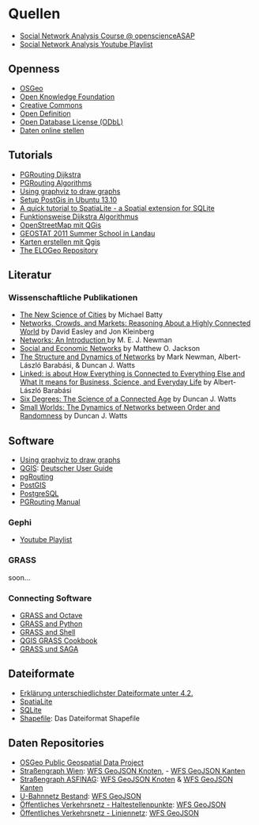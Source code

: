 # Quellen

- [Social Network Analysis Course @ openscienceASAP](http://openscienceasap.org/education/courses/social-network-analysis/)
- [Social Network Analysis Youtube Playlist](https://www.youtube.com/playlist?list=PLhk-E9DWN_pOWHq2SnEFCn9lzHMBi1meF&feature=mh_lolz)

## Openness
- [OSGeo](http://www.osgeo.org/)
- [Open Knowledge Foundation](http://okfn.org/)
- [Creative Commons](https://creativecommons.org/)
- [Open Definition](http://opendefinition.org/)
- [Open Database License (ODbL)](http://opendatacommons.org/licenses/odbl/)
- [Daten online stellen](http://www.qgiscloud.com/)

## Tutorials
- [PGRouting Dijkstra](http://pgrouting.org/docs/1.x/dijkstra.html)
- [PGRouting Algorithms](http://workshop.pgrouting.org/chapters/shortest_path.html)
- [Using graphviz to draw graphs](http://avedo.net/338/using-graphviz-to-draw-graphs/)
- [Setup PostGis in Ubuntu 13.10](http://trac.osgeo.org/postgis/wiki/UsersWikiPostGIS21UbuntuPGSQL93Apt)
- [A quick tutorial to SpatiaLite - a Spatial extension for SQLite](http://www.gaia-gis.it/gaia-sins/spatialite-tutorial-2.3.1.html)
- [Funktionsweise Dijkstra Algorithmus](https://www.youtube.com/watch?v=Q5ebFH8Yho4)
- [OpenStreetMap mit QGis](http://www.qgis.org/en/docs/user_manual/osm/openstreetmap.html)
- [GEOSTAT 2011 Summer School in Landau ](http://www.uni-koblenz-landau.de/landau/fb7/umweltwissenschaften/landscape-ecology/Teaching/geostat)
- [Karten erstellen mit Qgis](http://www.lib.uwaterloo.ca/locations/umd/documents/QGISGuide_Qian.pdf)
- [The ELOGeo Repository](http://www.openeducationweek.org/the-elogeo-repository/)

## Literatur

### Wissenschaftliche Publikationen
- [The New Science of Cities](https://mitpress.mit.edu/books/new-science-cities) by Michael Batty
- [Networks, Crowds, and Markets:  Reasoning About a Highly Connected World](http://www.cs.cornell.edu/home/kleinber/networks-book/) by David Easley and Jon Kleinberg
- [Networks: An Introduction ](http://www-personal.umich.edu/~mejn/networks-an-introduction/) by M. E. J. Newman
- [Social and Economic Networks](http://press.princeton.edu/titles/8767.html) by Matthew O. Jackson
- [The Structure and Dynamics of Networks](http://press.princeton.edu/titles/8114.html) by Mark Newman, Albert-László Barabási, & Duncan J. Watts
- [Linked: is about How Everything is Connected to Everything Else and What It means for Business, Science, and Everyday Life](http://barabasilab.com/LinkedBook/) by Albert-László Barabási
- [Six Degrees: The Science of a Connected Age](https://en.wikipedia.org/wiki/Six_Degrees:_The_Science_of_a_Connected_Age) by Duncan J. Watts
- [Small Worlds: The Dynamics of Networks between Order and Randomness](http://press.princeton.edu/titles/6768.html) by Duncan J. Watts

## Software
- [Using graphviz to draw graphs](http://avedo.net/338/using-graphviz-to-draw-graphs/)
- [QGIS](http://qgis.org): [Deutscher User Guide](http://docs.qgis.org/2.0/pdf/QGIS-2.0-UserGuide-de.pdf)
- [pgRouting](http://pgrouting.org/)
- [PostGIS](http://postgis.org/)
- [PostgreSQL](http://www.postgresql.org/)
- [PGRouting Manual](http://docs.pgrouting.org/2.0/en/pgRoutingDocumentation.pdf)

### Gephi
- [Youtube Playlist](https://www.youtube.com/playlist?list=PLedvCUusOD_npdPtovJpErTXx0ifkgIeQ)

### GRASS
soon...

### Connecting Software
- [GRASS and Octave](http://grasswiki.osgeo.org/wiki/GRASS_and_Octave)
- [GRASS and Python](http://grasswiki.osgeo.org/wiki/GRASS_and_Python)
- [GRASS and Shell](http://grasswiki.osgeo.org/wiki/GRASS_and_Shell)
- [QGIS GRASS Cookbook](http://grasswiki.osgeo.org/wiki/QGIS_GRASS_Cookbook)
- [GRASS und SAGA]()

## Dateiformate
- [Erklärung unterschiedlichster Dateiformate unter 4.2.](http://www.ogd.cc/diplomarbeit/)
- [SpatiaLite](https://www.gaia-gis.it/fossil/libspatialite/index)
- [SQLite](https://www.sqlite.org/)
- [Shapefile](http://www.esri.com/library/whitepapers/pdfs/shapefile.pdf): Das Dateiformat Shapefile

## Daten Repositories
- [OSGeo Public Geospatial Data Project](http://wiki.osgeo.org/wiki/Public_Geospatial_Data_Project)
- [Straßengraph Wien](https://open.wien.at/site/datensatz/?id=1039ed7e-97fb-435f-b6cc-f6a105ba5e09): [WFS GeoJSON Knoten](http://data.wien.gv.at/daten/geoserver/ows?service=WFS&request=GetFeature&version=1.1.0&typeName=ogdwien:STRASSENKNOTENOGD&srsName=EPSG:4326&outputFormat=json), - [WFS GeoJSON Kanten](http://data.wien.gv.at/daten/geoserver/ows?service=WFS&request=GetFeature&version=1.1.0&typeName=ogdwien:STRASSENGRAPHOGD&srsName=EPSG:4326&outputFormat=json)
- [Straßengraph ASFINAG](https://open.wien.at/site/datensatz/?id=db389f75-56c3-4d61-9bb7-1f1c675edeaf): [WFS GeoJSON Knoten](http://data.wien.gv.at/daten/geoserver/ows?service=WFS&request=GetFeature&version=1.1.0&typeName=ogdwien:ASFINAGKNOTENOGD&srsName=EPSG:4326&outputFormat=json) & [WFS GeoJSON Kanten](http://data.wien.gv.at/daten/geoserver/ows?service=WFS&request=GetFeature&version=1.1.0&typeName=ogdwien:ASFINAGSTRASSEOGD&srsName=EPSG:4326&outputFormat=json)
- [U-Bahnnetz Bestand](https://open.wien.at/site/datensatz/?id=2d0e9a21-fa5f-441d-948a-fe97a453a827): [WFS GeoJSON](http://data.wien.gv.at/daten/geoserver/ows?service=WFS&request=GetFeature&version=1.1.0&typeName=ogdwien:UBAHNOGD,ogdwien:UBAHNHALTOGD&srsName=EPSG:4326&outputFormat=json)
- [Öffentliches Verkehrsnetz - Haltestellenpunkte](https://open.wien.at/site/datensatz/?id=f1f6f15d-2faa-4b62-b78b-80599dd1c66e): [WFS GeoJSON](http://data.wien.gv.at/daten/geoserver/ows?service=WFS&request=GetFeature&version=1.1.0&srsName=EPSG:4326&outputFormat=json&typeName=ogdwien:OEFFHALTESTOGD)
- [Öffentliches Verkehrsnetz - Liniennetz](https://open.wien.at/site/datensatz/?id=36a8b9e9-909e-4605-a7ba-686ee3e1b8bf): [WFS GeoJSON](http://data.wien.gv.at/daten/wfs?service=WFS&request=GetFeature&version=1.1.0&typeName=ogdwien:OEFFLINIENOGD&srsName=EPSG:4326&outputFormat=json)


